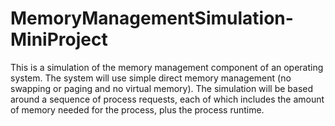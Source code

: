 # MemoryManagementSimulation-MiniProject
This is a simulation of the memory management component of an operating system. The system will use simple direct memory management (no swapping or paging and no virtual memory).  The simulation will be based around a sequence of process requests, each of which includes the amount of memory needed for the process, plus the process runtime.
